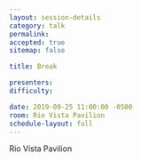 ```yaml
---
layout: session-details
category: talk
permalink:
accepted: true
sitemap: false

title: Break

presenters:
difficulty:

date: 2019-09-25 11:00:00 -0500
room: Rio Vista Pavilion
schedule-layout: full
---
```

Rio Vista Pavilion
